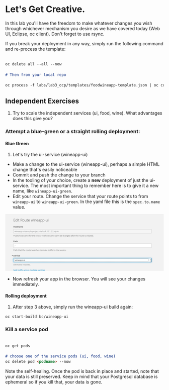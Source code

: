 # Let's Get Creative.

In this lab you'll have the freedom to make whatever changes you wish through whichever mechanism you desire as we have covered today (Web UI, Eclipse, oc client). Don't forget to use rsync.

If you break your deployment in any way, simply run the following command and re-process the template:
```markdown

oc delete all --all --now

# Then from your local repo

oc process -f labs/lab3_ocp/templates/foodwineapp-template.json | oc create -f -
```
## Independent Exercises
1. Try to scale the independent services (ui, food, wine). What advantages does this give you?

### Attempt a blue-green or a straight rolling deployment:

#### Blue Green
1. Let's try the ui-service (wineapp-ui)
* Make a change to the ui-service (wineapp-ui), perhaps a simple HTML change that's easily noticeable
* Commit and push the change to your branch
* In the tooling of your choice, create a __new__ deployment of just the ui-service. The most important thing to remember here is to give it a new name, like `wineapp-ui-green`.
* Edit your route. Change the service that your route points to from `wineapp-ui` to `wineapp-ui-green`. In the yaml file this is the `spec.to.name` value.

![Image](4_6.png)

* Now refresh your app in the browser. You will see your changes immediately.

#### Rolling deployment
1. After step 3 above, simply run the wineapp-ui build again:
```
oc start-build bc/wineapp-ui
```

### Kill a service pod
```markdown

oc get pods

# choose one of the service pods (ui, food, wine)
oc delete pod <podname> --now
```

Note the self-healing. Once the pod is back in place and started, note that your data is still preserved. Keep in mind that your Postgresql database is ephemeral so if you kill that, your data is gone.

